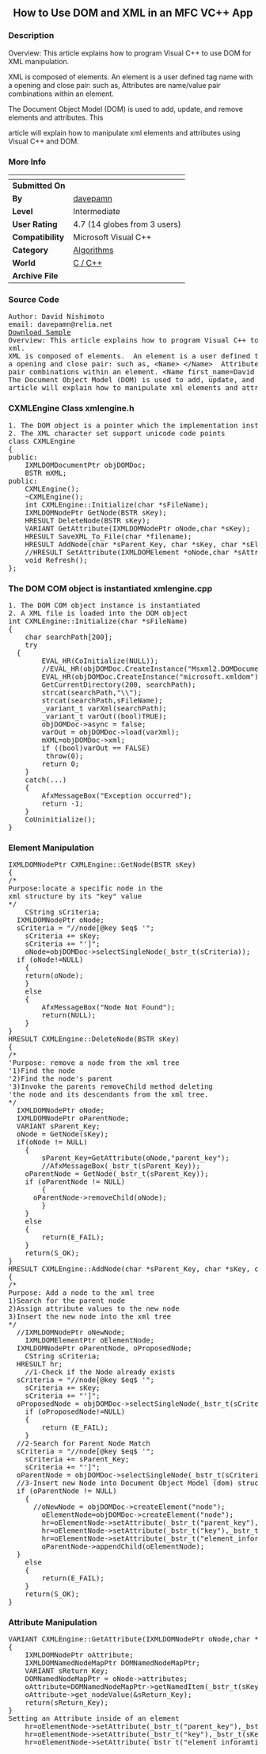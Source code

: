 ﻿<div align="center">

## How to Use DOM and XML in an MFC VC\+\+ App


</div>

### Description

Overview: This article explains how to program Visual C++ to use DOM for XML manipulation.

XML is composed of elements.  An element is a user defined tag name with a opening and close pair: such as, <Name> </Name>  Attributes are name/value pair combinations within an element. <Name first_name=David last_name=Nishimoto> </Name>

The Document Object Model (DOM) is used to add, update, and remove elements and attributes. This

article will explain how to manipulate xml elements and attributes using Visual C++ and DOM.
 
### More Info
 


<span>             |<span>
---                |---
**Submitted On**   |
**By**             |[davepamn](https://github.com/Planet-Source-Code/PSCIndex/blob/master/ByAuthor/davepamn.md)
**Level**          |Intermediate
**User Rating**    |4.7 (14 globes from 3 users)
**Compatibility**  |Microsoft Visual C\+\+
**Category**       |[Algorithms](https://github.com/Planet-Source-Code/PSCIndex/blob/master/ByCategory/algorithms__3-29.md)
**World**          |[C / C\+\+](https://github.com/Planet-Source-Code/PSCIndex/blob/master/ByWorld/c-c.md)
**Archive File**   |[](https://github.com/Planet-Source-Code/davepamn-how-to-use-dom-and-xml-in-an-mfc-vc-app__3-4410/archive/master.zip)





### Source Code

<html><head><title>Visual C++ and XML</title></head>
<body>
<pre>
Author: David Nishimoto
email: davepamn@relia.net
<a href="http://www.listensoftware.com/xmldom.zip">Download Sample</a>
Overview: This article explains how to program Visual C++ to use DOM and
xml.
XML is composed of elements.  An element is a user defined tag name with
a opening and close pair: such as, &lt;Name&gt; &lt;/Name&gt;  Attributes are name/value
pair combinations within an element. &lt;Name first_name=David last_name=Nishimoto&gt; &lt;/Name&gt;
The Document Object Model (DOM) is used to add, update, and remove elements and attributes. This
article will explain how to manipulate xml elements and attributes using Visual C++.
</pre>
<h3>CXMLEngine Class xmlengine.h</h3>
<pre>
1. The DOM object is a pointer which the implementation instantiates
2. The XML character set support unicode code points
class CXMLEngine
{
public:
	IXMLDOMDocumentPtr objDOMDoc;
	BSTR mXML;
public:
	CXMLEngine();
	~CXMLEngine();
	int CXMLEngine::Initialize(char *sFileName);
	IXMLDOMNodePtr GetNode(BSTR sKey);
	HRESULT DeleteNode(BSTR sKey);
	VARIANT GetAttribute(IXMLDOMNodePtr oNode,char *sKey);
	HRESULT SaveXML_To_File(char *filename);
	HRESULT AddNode(char *sParent_Key, char *sKey, char *sElementInformation);
	//HRESULT SetAttribute(IXMLDOMElement *oNode,char *sAttributeName, char *sAttributeValue);
	void Refresh();
};
</pre>
<h3>The DOM COM object is instantiated xmlengine.cpp</h3>
<pre>
1. The DOM COM object instance is instantiated
2. A XML file is loaded into the DOM object
int CXMLEngine::Initialize(char *sFileName)
{
	char searchPath[200];
	try
  {
		EVAL_HR(CoInitialize(NULL));
		//EVAL_HR(objDOMDoc.CreateInstance("Msxml2.DOMDocument.3.0"));
		EVAL_HR(objDOMDoc.CreateInstance("microsoft.xmldom"));
		GetCurrentDirectory(200, searchPath);
		strcat(searchPath,"\\");
		strcat(searchPath,sFileName);
		_variant_t varXml(searchPath);
		_variant_t varOut((bool)TRUE);
		objDOMDoc->async = false;
		varOut = objDOMDoc->load(varXml);
		mXML=objDOMDoc->xml;
		if ((bool)varOut == FALSE)
		 throw(0);
		return 0;
	}
	catch(...)
	{
		AfxMessageBox("Exception occurred");
		return -1;
	}
	CoUninitialize();
}
</pre>
<h3>Element Manipulation</h3>
<pre>
IXMLDOMNodePtr CXMLEngine::GetNode(BSTR sKey)
{
/*
Purpose:locate a specific node in the
xml structure by its "key" value
*/
	CString sCriteria;
  IXMLDOMNodePtr oNode;
  sCriteria = "//node[@key $eq$ '";
	sCriteria += sKey;
	sCriteria += "']";
	oNode=objDOMDoc->selectSingleNode(_bstr_t(sCriteria));
  if (oNode!=NULL)
	{
    return(oNode);
	}
	else
	{
		AfxMessageBox("Node Not Found");
		return(NULL);
	}
}
HRESULT CXMLEngine::DeleteNode(BSTR sKey)
{
/*
'Purpose: remove a node from the xml tree
'1)Find the node
'2)Find the node's parent
'3)Invoke the parents removeChild method deleting
'the node and its descendants from the xml tree.
*/
  IXMLDOMNodePtr oNode;
  IXMLDOMNodePtr oParentNode;
  VARIANT sParent_Key;
  oNode = GetNode(sKey);
  if(oNode != NULL)
	{
		sParent_Key=GetAttribute(oNode,"parent_key");
		//AfxMessageBox(_bstr_t(sParent_Key));
    oParentNode = GetNode(_bstr_t(sParent_Key));
    if (oParentNode != NULL)
		{
      oParentNode->removeChild(oNode);
		}
	}
	else
	{
		return(E_FAIL);
	}
	return(S_OK);
}
HRESULT CXMLEngine::AddNode(char *sParent_Key, char *sKey, char *sElementInformation)
{
/*
Purpose: Add a node to the xml tree
1)Search for the parent node
2)Assign attribute values to the new node
3)Insert the new node into the xml tree
*/
  //IXMLDOMNodePtr oNewNode;
	IXMLDOMElementPtr oElementNode;
  IXMLDOMNodePtr oParentNode, oProposedNode;
	CString sCriteria;
  HRESULT hr;
	//1-Check if the Node already exists
  sCriteria = "//node[@key $eq$ '";
	sCriteria += sKey;
	sCriteria += "']";
  oProposedNode = objDOMDoc->selectSingleNode(_bstr_t(sCriteria));
	if (oProposedNode!=NULL)
	{
		return (E_FAIL);
	}
  //2-Search for Parent Node Match
  sCriteria = "//node[@key $eq$ '";
	sCriteria += sParent_Key;
	sCriteria += "']";
  oParentNode = objDOMDoc->selectSingleNode(_bstr_t(sCriteria));
  //3-Insert new Node into Document Object Model (dom) structure
  if (oParentNode != NULL)
	{
	  //oNewNode = objDOMDoc->createElement("node");
		oElementNode=objDOMDoc->createElement("node");
		hr=oElementNode->setAttribute(_bstr_t("parent_key"),_bstr_t(sParent_Key));
		hr=oElementNode->setAttribute(_bstr_t("key"),_bstr_t(sKey));
 		hr=oElementNode->setAttribute(_bstr_t("element_inforamtion"),_bstr_t(sElementInformation));
		oParentNode->appendChild(oElementNode);
  }
	else
	{
		return(E_FAIL);
	}
	return(S_OK);
}
</pre>
<h3>Attribute Manipulation</h3>
<pre>
VARIANT CXMLEngine::GetAttribute(IXMLDOMNodePtr oNode,char *sKey)
{
	IXMLDOMNodePtr oAttribute;
	IXMLDOMNamedNodeMapPtr DOMNamedNodeMapPtr;
	VARIANT sReturn_Key;
	DOMNamedNodeMapPtr = oNode->attributes;
	oAttribute=DOMNamedNodeMapPtr->getNamedItem(_bstr_t(sKey));
	oAttribute->get_nodeValue(&sReturn_Key);
	return(sReturn_Key);
}
Setting an Attribute inside of an element
	hr=oElementNode->setAttribute(_bstr_t("parent_key"),_bstr_t(sParent_Key));
	hr=oElementNode->setAttribute(_bstr_t("key"),_bstr_t(sKey));
 	hr=oElementNode->setAttribute(_bstr_t("element_inforamtion"),_bstr_t(sElementInformation));
</pre>
</body>
</html>

